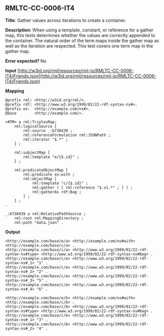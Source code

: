 ## RMLTC-CC-0006-IT4

**Title**: Gather values across iterations to create a container.

**Description**: When using a template, constant, or reference for a gather map, this tests determines whether the values are correctly appended to the container. The natural order of the term maps inside the gather map as well as the iteration are respected. This test covers one term map in the gather map.

**Error expected?** No

**Input**
 [http://w3id.org/rml/resources/rml-io/RMLTC-CC-0006-IT4/Friends.json](http://w3id.org/rml/resources/rml-io/RMLTC-CC-0006-IT4/Friends.json)

**Mapping**
```
@prefix rml: <http://w3id.org/rml/>.
@prefix rdf: <http://www.w3.org/1999/02/22-rdf-syntax-ns#>.
@prefix ex:  <http://example.com/ns#>.
@base        <http://example.com/>.

<#TM> a rml:TriplesMap;
    rml:logicalSource [
        rml:source _:b738439 ;
        rml:referenceFormulation rml:JSONPath ;
        rml:iterator "$.*" ;
    ] ;

    rml:subjectMap [
        rml:template "e/{$.id}" ;
    ] ;

    rml:predicateObjectMap [
        rml:predicate ex:with ;
        rml:objectMap [
            rml:template "c/{$.id}" ;
            rml:gather ( [ rml:reference "$.v1.*" ; ] ) ;
            rml:gatherAs rdf:Bag ;
        ] ;
    ] ;
.

_:b738439 a rml:RelativePathSource ;
    rml:root rml:MappingDirectory ;
    rml:path "data.json" .
```

**Output**
```
<http://example.com/base/e/a> <http://example.com/ns#with> <http://example.com/base/c/a> .
<http://example.com/base/c/a> <http://www.w3.org/1999/02/22-rdf-syntax-ns#type> <http://www.w3.org/1999/02/22-rdf-syntax-ns#Bag> .
<http://example.com/base/c/a> <http://www.w3.org/1999/02/22-rdf-syntax-ns#_1> "1" .
<http://example.com/base/c/a> <http://www.w3.org/1999/02/22-rdf-syntax-ns#_2> "2" .
<http://example.com/base/c/a> <http://www.w3.org/1999/02/22-rdf-syntax-ns#_3> "5" .
<http://example.com/base/c/a> <http://www.w3.org/1999/02/22-rdf-syntax-ns#_4> "6" .

<http://example.com/base/e/b> <http://example.com/ns#with> <http://example.com/base/c/b> .
<http://example.com/base/c/b> <http://www.w3.org/1999/02/22-rdf-syntax-ns#type> <http://www.w3.org/1999/02/22-rdf-syntax-ns#Bag> .
<http://example.com/base/c/b> <http://www.w3.org/1999/02/22-rdf-syntax-ns#_1> "3" .
<http://example.com/base/c/b> <http://www.w3.org/1999/02/22-rdf-syntax-ns#_2> "4" .
```

